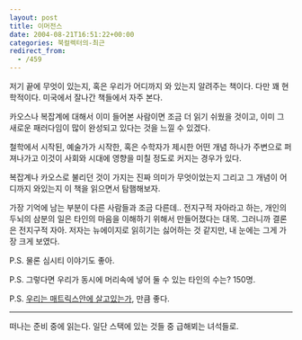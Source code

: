 ```yaml
---
layout: post
title: 이머전스
date: 2004-08-21T16:51:22+00:00
categories: 북컬렉터의-최근
redirect_from:
  - /459
---
```


저기 끝에 무엇이 있는지, 혹은 우리가 어디까지 와 있는지 알려주는 책이다. 다만 꽤 현학적이다. 미국에서 잘나간 책들에서 자주 본다.

카오스나 복잡계에 대해서 이미 들어본 사람이면 조금 더 읽기 쉬웠을 것이고, 이미 그 새로운 패러다임이 많이 완성되고 있다는 것을 느낄 수 있겠다.

철학에서 시작된, 예술가가 시작한, 혹은 수학자가 제시한 어떤 개념 하나가 주변으로 퍼져나가고 이것이 사회와 시대에 영향을 미칠 정도로 커지는 경우가 있다.

복잡계나 카오스로 불리던 것이 가지는 진짜 의미가 무엇이었는지 그리고 그 개념이 어디까지 와있는지 이 책을 읽으면서 탐햄해보자.

가장 기억에 남는 부분이 다른 사람들과 조금 다른데.. 전지구적 자아라고 하는, 개인의 두뇌의 삼분의 일은 타인의 마음을 이해하기 위해서 만들어졌다는 대목. 그러니까 결론은 전지구적 자아. 저자는 뉴에이지로 읽히기는 싫어하는 것 같지만, 내 눈에는 그게 가장 크게 보였다.

P.S. 물론 심시티 이야기도 좋아.

P.S. 그렇다면 우리가 동시에 머리속에 넣어 둘 수 있는 타인의 수는? 150명.

P.S. <a href="http://jinto.pe.kr/203"> 우리는 매트릭스안에 살고있는가</a>, 만큼 좋다.

---

떠나는 준비 중에 읽는다. 일단 스택에 있는 것들 중 급해뵈는 녀석들로.
